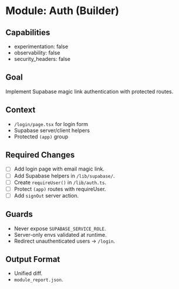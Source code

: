 # Module: Auth (Builder)

## Capabilities
- experimentation: false
- observability: false
- security_headers: false

## Goal
Implement Supabase magic link authentication with protected routes.

## Context
- `/login/page.tsx` for login form
- Supabase server/client helpers
- Protected `(app)` group

## Required Changes
- [ ] Add login page with email magic link.
- [ ] Add Supabase helpers in `/lib/supabase/`.
- [ ] Create `requireUser()` in `/lib/auth.ts`.
- [ ] Protect `(app)` routes with requireUser.
- [ ] Add `signOut` server action.

## Guards
- Never expose `SUPABASE_SERVICE_ROLE`.
- Server-only envs validated at runtime.
- Redirect unauthenticated users → `/login`.

## Output Format
- Unified diff.
- `module_report.json`.
